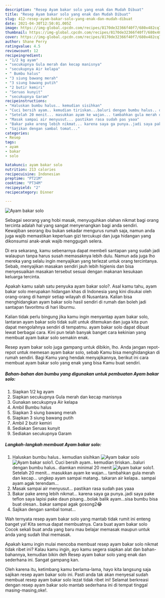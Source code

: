 ```yaml
---
description: "Resep Ayam bakar solo yang enak dan Mudah Dibuat"
title: "Resep Ayam bakar solo yang enak dan Mudah Dibuat"
slug: 412-resep-ayam-bakar-solo-yang-enak-dan-mudah-dibuat
date: 2021-04-30T12:50:01.005Z
image: https://img-global.cpcdn.com/recipes/8170de32366f40f7/680x482cq70/ayam-bakar-solo-foto-resep-utama.jpg
thumbnail: https://img-global.cpcdn.com/recipes/8170de32366f40f7/680x482cq70/ayam-bakar-solo-foto-resep-utama.jpg
cover: https://img-global.cpcdn.com/recipes/8170de32366f40f7/680x482cq70/ayam-bakar-solo-foto-resep-utama.jpg
author: Shane Perry
ratingvalue: 4.5
reviewcount: 12
recipeingredient:
- "1/2 kg ayam"
- "secukupnya Gula merah dan kecap manisnya"
- "secukupnya Air kelapa"
- " Bumbu halus"
- "3 siung bawang merah"
- "3 siung bawang putih"
- "2 butir kemiri"
- "Seruas kunyit"
- "secukupnya Garam"
recipeinstructions:
- "Haluskan bumbu halus.. kemudian sisihkan"
- "Cuci bersih ayam.. kemudian tiriskan...baluri dengan bumbu halus.. diamkan minimal 20 menit"
- "Setelah 20 menit... masukkan ayam ke wajan... tambahkan gula merah dan kecap... ungkep ayam sampai matang.. takaran air kelapa.. sampai ayam agak terendam..."
- "Masak sampai air menyusut... pastikan rasa sudah pas yaaa"
- "Bakar pake areng lebih nikmat... karena saya ga punya..jadi saya pake teflon saya lapisi pake daun pisang...bolak balik ayam...sisa bumbu bisa buat olesan.. bakar sampai agak gosong2😂"
- "Sajikan dengan sambal tomat..."
categories:
- Resep
tags:
- ayam
- bakar
- solo

katakunci: ayam bakar solo 
nutrition: 213 calories
recipecuisine: Indonesian
preptime: "PT21M"
cooktime: "PT34M"
recipeyield: "2"
recipecategory: Dinner

---
```



![Ayam bakar solo](https://img-global.cpcdn.com/recipes/8170de32366f40f7/680x482cq70/ayam-bakar-solo-foto-resep-utama.jpg)

Sebagai seorang yang hobi masak, menyuguhkan olahan nikmat bagi orang tercinta adalah hal yang sangat menyenangkan bagi anda sendiri. Kewajiban seorang ibu bukan sekadar mengurus rumah saja, namun anda juga wajib memastikan keperluan gizi tercukupi dan juga hidangan yang dikonsumsi anak-anak wajib menggugah selera.

Di era  sekarang, kamu sebenarnya dapat membeli santapan yang sudah jadi walaupun tanpa harus susah memasaknya lebih dulu. Namun ada juga lho mereka yang selalu ingin menyajikan yang terlezat untuk orang tercintanya. Sebab, menyajikan masakan sendiri jauh lebih higienis dan bisa menyesuaikan masakan tersebut sesuai dengan makanan kesukaan keluarga tercinta. 



Apakah kamu salah satu penyuka ayam bakar solo?. Asal kamu tahu, ayam bakar solo merupakan hidangan khas di Indonesia yang kini disukai oleh orang-orang di hampir setiap wilayah di Nusantara. Kalian bisa menghidangkan ayam bakar solo hasil sendiri di rumah dan boleh jadi santapan favoritmu di hari liburmu.

Kalian tidak perlu bingung jika kamu ingin menyantap ayam bakar solo, lantaran ayam bakar solo tidak sulit untuk ditemukan dan juga kita pun dapat mengolahnya sendiri di tempatmu. ayam bakar solo dapat dibuat lewat berbagai cara. Kini pun telah banyak banget cara kekinian yang membuat ayam bakar solo semakin enak.

Resep ayam bakar solo juga gampang untuk dibikin, lho. Anda jangan repot-repot untuk memesan ayam bakar solo, sebab Kamu bisa menghidangkan di rumah sendiri. Bagi Kamu yang hendak menyajikannya, berikut ini cara membuat ayam bakar solo yang enak yang bisa Kamu buat sendiri.

<!--inarticleads1-->

##### Bahan-bahan dan bumbu yang digunakan untuk pembuatan Ayam bakar solo:

1. Siapkan 1/2 kg ayam
1. Siapkan secukupnya Gula merah dan kecap manisnya
1. Gunakan secukupnya Air kelapa
1. Ambil  Bumbu halus
1. Siapkan 3 siung bawang merah
1. Siapkan 3 siung bawang putih
1. Ambil 2 butir kemiri
1. Sediakan Seruas kunyit
1. Sediakan secukupnya Garam




<!--inarticleads2-->

##### Langkah-langkah membuat Ayam bakar solo:

1. Haluskan bumbu halus.. kemudian sisihkan
<img src="https://img-global.cpcdn.com/steps/782992a605ae91aa/160x128cq70/ayam-bakar-solo-langkah-memasak-1-foto.jpg" alt="Ayam bakar solo"><img src="https://img-global.cpcdn.com/steps/889f02081e9f4711/160x128cq70/ayam-bakar-solo-langkah-memasak-1-foto.jpg" alt="Ayam bakar solo">1. Cuci bersih ayam.. kemudian tiriskan...baluri dengan bumbu halus.. diamkan minimal 20 menit
<img src="https://img-global.cpcdn.com/steps/48d4dcb5d71252b5/160x128cq70/ayam-bakar-solo-langkah-memasak-2-foto.jpg" alt="Ayam bakar solo">1. Setelah 20 menit... masukkan ayam ke wajan... tambahkan gula merah dan kecap... ungkep ayam sampai matang.. takaran air kelapa.. sampai ayam agak terendam...
1. Masak sampai air menyusut... pastikan rasa sudah pas yaaa
1. Bakar pake areng lebih nikmat... karena saya ga punya..jadi saya pake teflon saya lapisi pake daun pisang...bolak balik ayam...sisa bumbu bisa buat olesan.. bakar sampai agak gosong2😂
1. Sajikan dengan sambal tomat...




Wah ternyata resep ayam bakar solo yang mantab tidak rumit ini enteng banget ya! Kita semua dapat membuatnya. Cara buat ayam bakar solo Cocok sekali buat anda yang baru mau belajar memasak maupun untuk anda yang sudah lihai memasak.

Apakah kamu ingin mulai mencoba membuat resep ayam bakar solo nikmat tidak ribet ini? Kalau kamu ingin, ayo kamu segera siapkan alat dan bahan-bahannya, kemudian bikin deh Resep ayam bakar solo yang enak dan sederhana ini. Sangat gampang kan. 

Oleh karena itu, ketimbang kamu berlama-lama, hayo kita langsung saja sajikan resep ayam bakar solo ini. Pasti anda tak akan menyesal sudah membuat resep ayam bakar solo lezat tidak ribet ini! Selamat berkreasi dengan resep ayam bakar solo mantab sederhana ini di tempat tinggal masing-masing,oke!.

